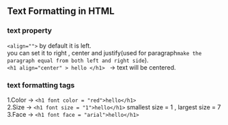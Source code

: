 
## Text Formatting in HTML
### text property
`<align="">`
by default it is left.  
you can set it to right , center and justify(used for paragraph`make the paragraph equal from both left and right side`).   
`<h1 align="center" > hello </h1> ` -> text will be centered. 
### text formatting tags
1.Color -> `<h1 font color = "red">hello</h1>`  
2.Size ->  `<h1 font size = "1">hello</h1>`
smallest size = 1 , largest size = 7  
3.Face ->  `<h1 font face = "arial">hello</h1>`